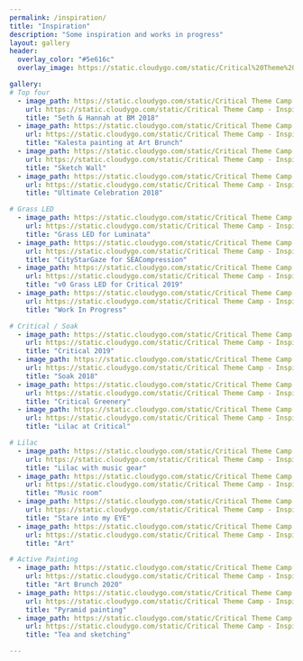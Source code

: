 ```yaml
---
permalink: /inspiration/
title: "Inspiration"
description: "Some inspiration and works in progress"
layout: gallery
header:
  overlay_color: "#5e616c"
  overlay_image: https://static.cloudygo.com/static/Critical%20Theme%20Camp%20-%20Inspiration/IMG_20191019_001756.jpg

gallery:
# Top four
  - image_path: https://static.cloudygo.com/static/Critical Theme Camp - Inspiration/2018-08-27 at 18-17-23_thumb.jpg
    url: https://static.cloudygo.com/static/Critical Theme Camp - Inspiration/2018-08-27 at 18-17-23.jpg
    title: "Seth & Hannah at BM 2018"
  - image_path: https://static.cloudygo.com/static/Critical Theme Camp - Inspiration/Kalesta art brunch_thumb.jpg
    url: https://static.cloudygo.com/static/Critical Theme Camp - Inspiration/Kalesta art brunch.jpg
    title: "Kalesta painting at Art Brunch"
  - image_path: https://static.cloudygo.com/static/Critical Theme Camp - Inspiration/PXL_20211228_221640695_thumb.jpg
    url: https://static.cloudygo.com/static/Critical Theme Camp - Inspiration/PXL_20211228_221640695.jpg
    title: "Sketch Wall"
  - image_path: https://static.cloudygo.com/static/Critical Theme Camp - Inspiration/IMG_9386_thumb.jpg
    url: https://static.cloudygo.com/static/Critical Theme Camp - Inspiration/IMG_9386.jpg
    title: "Ultimate Celebration 2018"

# Grass LED
  - image_path: https://static.cloudygo.com/static/Critical Theme Camp - Inspiration/IMG_20190917_030317_thumb.jpg
    url: https://static.cloudygo.com/static/Critical Theme Camp - Inspiration/IMG_20190917_030317.jpg
    title: "Grass LED for Luminata"
  - image_path: https://static.cloudygo.com/static/Critical Theme Camp - Inspiration/IMG_20191019_001756_thumb.jpg
    url: https://static.cloudygo.com/static/Critical Theme Camp - Inspiration/IMG_20191019_001756.jpg
    title: "CityStarGaze for SEACompression"
  - image_path: https://static.cloudygo.com/static/Critical Theme Camp - Inspiration/IMG_20190710_232821_thumb.jpg
    url: https://static.cloudygo.com/static/Critical Theme Camp - Inspiration/IMG_20190710_232821.jpg
    title: "v0 Grass LED for Critical 2019"
  - image_path: https://static.cloudygo.com/static/Critical Theme Camp - Inspiration/IMG_20191019_000737_thumb.jpg
    url: https://static.cloudygo.com/static/Critical Theme Camp - Inspiration/IMG_20191019_000737.jpg
    title: "Work In Progress"

# Critical / Soak
  - image_path: https://static.cloudygo.com/static/Critical Theme Camp - Inspiration/MVIMG_20190713_004705_thumb.jpg
    url: https://static.cloudygo.com/static/Critical Theme Camp - Inspiration/MVIMG_20190713_004705.jpg
    title: "Critical 2019"
  - image_path: https://static.cloudygo.com/static/Critical Theme Camp - Inspiration/20180603_191059_thumb.jpg
    url: https://static.cloudygo.com/static/Critical Theme Camp - Inspiration/20180603_191059.jpg
    title: "Soak 2018"
  - image_path: https://static.cloudygo.com/static/Critical Theme Camp - Inspiration/IMG_20190712_192023_thumb.jpg
    url: https://static.cloudygo.com/static/Critical Theme Camp - Inspiration/IMG_20190712_192023.jpg
    title: "Critical Greenery"
  - image_path: https://static.cloudygo.com/static/Critical Theme Camp - Inspiration/IMG_20190712_190301_thumb.jpg
    url: https://static.cloudygo.com/static/Critical Theme Camp - Inspiration/IMG_20190712_190301.jpg
    title: "Lilac at Critical"

# Lilac
  - image_path: https://static.cloudygo.com/static/Critical Theme Camp - Inspiration/PXL_20210628_192253465_thumb.jpg
    url: https://static.cloudygo.com/static/Critical Theme Camp - Inspiration/PXL_20210628_192253465.jpg
    title: "Lilac with music gear"
  - image_path: https://static.cloudygo.com/static/Critical Theme Camp - Inspiration/PXL_20220114_074112924_thumb.jpg
    url: https://static.cloudygo.com/static/Critical Theme Camp - Inspiration/PXL_20220114_074112924.jpg
    title: "Music room"
  - image_path: https://static.cloudygo.com/static/Critical Theme Camp - Inspiration/PXL_20220111_230431952_thumb.jpg
    url: https://static.cloudygo.com/static/Critical Theme Camp - Inspiration/PXL_20220111_230431952.jpg
    title: "Stare into my EYE"
  - image_path: https://static.cloudygo.com/static/Critical Theme Camp - Inspiration/PXL_20210712_033827938_thumb.jpg
    url: https://static.cloudygo.com/static/Critical Theme Camp - Inspiration/PXL_20210712_033827938.jpg
    title: "Art"

# Active Painting
  - image_path: https://static.cloudygo.com/static/Critical Theme Camp - Inspiration/E L S art brunch_thumb.jpg
    url: https://static.cloudygo.com/static/Critical Theme Camp - Inspiration/E L S art brunch.jpg
    title: "Art Brunch 2020"
  - image_path: https://static.cloudygo.com/static/Critical Theme Camp - Inspiration/PXL_20220117_025622659_thumb.jpg
    url: https://static.cloudygo.com/static/Critical Theme Camp - Inspiration/PXL_20220117_025622659.jpg
    title: "Pyramid painting"
  - image_path: https://static.cloudygo.com/static/Critical Theme Camp - Inspiration/PXL_20211221_103801637_thumb.jpg
    url: https://static.cloudygo.com/static/Critical Theme Camp - Inspiration/PXL_20211221_103801637.jpg
    title: "Tea and sketching"

---
```

